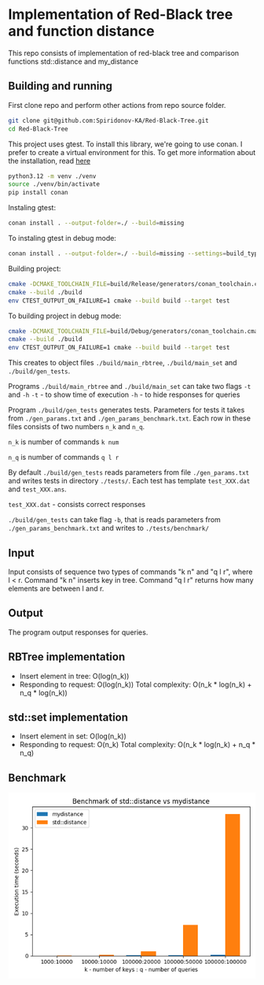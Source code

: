 # Implementation of Red-Black tree and function distance

This repo consists of implementation of red-black tree and 
comparison functions std::distance and my_distance

## Building and running

First clone repo and perform other actions from repo source folder.

```bash
git clone git@github.com:Spiridonov-KA/Red-Black-Tree.git
cd Red-Black-Tree
```

This project uses gtest. To install this library, we're going to use conan. I prefer to create a virtual environment for this.
To get more information about the installation, read [here](https://conan.io/downloads)

```bash
python3.12 -m venv ./venv
source ./venv/bin/activate
pip install conan
```

Instaling gtest:
```bash
conan install . --output-folder=./ --build=missing
```

To instaling gtest in debug mode:
```bash
conan install . --output-folder=./ --build=missing --settings=build_type=Debug
```


Building project:
```bash
cmake -DCMAKE_TOOLCHAIN_FILE=build/Release/generators/conan_toolchain.cmake -DCMAKE_BUILD_TYPE=Release -B build
cmake --build ./build
env CTEST_OUTPUT_ON_FAILURE=1 cmake --build build --target test
```

To building project in debug mode:
```bash
cmake -DCMAKE_TOOLCHAIN_FILE=build/Debug/generators/conan_toolchain.cmake -DCMAKE_BUILD_TYPE=Debug -B build
cmake --build ./build
env CTEST_OUTPUT_ON_FAILURE=1 cmake --build build --target test
```


This creates to object files `./build/main_rbtree`, `./build/main_set` and `./build/gen_tests`.

Programs `./build/main_rbtree` and `./build/main_set` can take two flags `-t` and `-h`
`-t` - to show time of execution
`-h` - to hide responses for queries

Program `./build/gen_tests` generates tests. Parameters for tests it takes from `./gen_params.txt` and `./gen_params_benchmark.txt`.
Each row in these files consists of two numbers `n_k` and `n_q`. 

`n_k` is number of commands `k num`

`n_q` is number of commands `q l r`

By default `./build/gen_tests` reads parameters from file `./gen_params.txt` and writes tests in directory `./tests/`.
Each test has template `test_XXX.dat` and `test_XXX.ans`.

`test_XXX.dat` - consists correct responses

`./build/gen_tests` can take flag `-b`, that is reads parameters from `./gen_params_benchmark.txt` and writes to `./tests/benchmark/`


## Input
Input consists of sequence two types of commands "k n" and "q l r", where l < r.
Command "k n" inserts key in tree. Command "q l r" returns how many elements are between l and r.


## Output
The program output responses for queries.


## RBTree implementation
- Insert element in tree: O(log(n_k))
- Responding to request: O(log(n_k))
Total complexity: O(n_k * log(n_k) + n_q * log(n_k))

## std::set implementation
- Insert element in set: O(log(n_k))
- Responding to request: O(n_k)
Total complexity: O(n_k * log(n_k) + n_q * n_q)

## Benchmark

![](./result.png)
